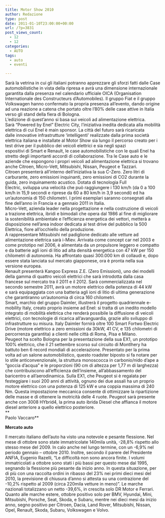 ```yaml
---
title: Motor Show 2010
author: Redazione
type: post
date: 2011-01-10T23:00:00+00:00
url: /?p=3831
post_views_count:
  - 12
  - 12
categories:
  - AUTO
tags:
  - auto
  - eventi

---
```

Sar&agrave; la vetrina in cui gli italiani potranno apprezzare gli sforzi fatti dalle Case automobilistiche in vista della ripresa e avr&agrave; una dimensione internazionale garantita dalla presenza nel&nbsp;calendario ufficiale OICA&nbsp;(Organisation Internationale des Constructeurs d&rsquo;Automobiles). Il gruppo Fiat e il gruppo Volkswagen hanno confermato la propria presenza all&#8217;evento, dando origine ad una reazione a catena che portato oltre l&#8217;80% delle case attive in Italia verso gli stand della fiera di Bologna.  
L&rsquo;edizione di quest&rsquo;anno si basa sui veicoli ad alimentazione elettrica. Sar&agrave;&nbsp;&ldquo;Powered by Enel&rdquo;&nbsp;Electric City,&nbsp;l&rsquo;iniziativa inedita dedicata alla mobilit&agrave; elettrica di cui&nbsp;Enel &egrave; main sponsor. La citt&agrave; del futuro sar&agrave; ricaricata dalle&nbsp;innovative infrastrutture &lsquo;intelligenti&rsquo;&nbsp;realizzate dalla prima societ&agrave; elettrica italiana e installate al&nbsp;Motor Show sia lungo il&nbsp;percorso creato per i test drive per il pubblico&nbsp;dei veicoli elettrici e&nbsp;sia negli spazi espositivi&nbsp;di&nbsp;Smart&nbsp;e&nbsp;Renault, le case automobilistiche con le quali Enel ha stretto degli importanti accordi di collaborazione. Tra le&nbsp;Case auto e le aziende che espongono i propri veicoli ad alimentazione elettrica si trovano anche&nbsp;Citroen, Micro-Vett, Mitsubishi, Nissan, Peugeot&nbsp;e Tazzari.  
Citroen&nbsp;presenter&agrave; all&rsquo;interno dell&rsquo;iniziativa la sua&nbsp;C-Zero. Zero litri di carburante, zero emissioni inquinanti, zero emissioni di CO2 durante la guida, zero inquinamento acustico. Dotata di tecnologia&nbsp;Full Electric,&nbsp;sviluppa una velocit&agrave; che pu&ograve; raggiungere i 130 km/h (da 0 a 100 km/h in 15,9 secondi e riprese da 60 a 80 km/h in 3,9 secondi) ed ha un&rsquo;autonomia di 150 chilometri.&nbsp;I primi esemplari saranno consegnati alla fine dell&rsquo;anno in Francia e a gennaio 2011 in Italia.  
Micro-Vett, azienda leader nella progettazione e nella costruzione di veicoli a trazione elettrica, ibridi e bimodali che opera dal 1986 al fine di migliorare la sostenibilit&agrave; ambientale e l&rsquo;efficienza energetica dei vettori, metter&agrave; a disposizione nell&rsquo;area indoor dedicata ai test drive del pubblico la 500 Elettrica, fiore all&rsquo;occhiello della produzione.  
A rappresentare&nbsp;Mitsubishi&nbsp;nel padiglione dedicato alle vetture ad alimentazione elettrica sar&agrave; i-Miev. Arrivata come concept car nel 2003 e come prototipo nel 2006, &egrave; alimentata da un propulsore leggero e compatto e da batterie agli ioni di litio ad alta densit&agrave; energetica con&nbsp;47 kW per 150 chilometri di autonomia. Ha affrontato&nbsp;quasi 300.000 km di collaudi&nbsp;e, dopo essere stata lanciata sul mercato giapponese, ora &egrave; pronta nella sua versione europea.  
Renault&nbsp;presenter&agrave;&nbsp;Kangoo Express Z.E. (Zero Emissioni),&nbsp;uno dei modelli della gamma di quattro veicoli elettrici che sar&agrave; introdotta dalla casa francese sul mercato tra il 2011 e il 2012. Sar&agrave; commercializzata nel secondo semestre 2011, avr&agrave; un&nbsp;motore elettrico della potenza di 44 kW e&nbsp;sar&agrave; equipaggiata con una batteria agli ioni di litio di ultima generazione che garantiranno&nbsp;un&rsquo;autonomia di circa 160 chilometri.  
Smart, marchio del gruppo&nbsp;Daimler, illustrer&agrave; il progetto quadriennale&nbsp;e-mobility Italy, creato proprio insieme ad Enel: si tratta di un inedito modello integrato di mobilit&agrave; elettrica che render&agrave; possibile la diffusione di veicoli elettrici, con tecnologie di ricarica all&#8217;avanguardia, grazie allo sviluppo di infrastrutture su misura. Italy Daimler fornir&agrave; oltre&nbsp;100 Smart Fortwo Electric Drive&nbsp;(motore elettrico a zero emissioni da 30kW, 41 CV, e 135 chilometri di percorrenza garantita) a clienti nelle citt&agrave; di Roma, Pisa e Milano.  
Peugeot ha scelto Bologna per la presentazione della sua EX1, un prototipo 100% elettrico, che il 21 settembre scorso sul circuito di Montlhery ha battuto ben 6 record mondiali di accelerazione. Presentato per la prima volta ad un salone automobilistico, questo roadster biposto si fa notare per lo stile anticonvenzionale, la struttura monoscocca in carbonio/nido d&rsquo;ape a &ldquo;goccia d&rsquo;acqua&rdquo; e le proporzioni (90 cm di altezza per 1,77 m di larghezza) che contribuiscono all&rsquo;efficienza dell&rsquo;insieme, all&rsquo;abbassamento del baricentro e all&rsquo;aerodinamica. Sulla EX1, che Peugeot si &egrave; regalata per festeggiare i suoi 200 anni di attivit&agrave;, ognuno dei due assali ha un proprio motore elettrico con una potenza di 125 kW e una coppia massima di 240 Nm. Questa impostazione meccanica consente di ottimizzare la ripartizione delle masse e di ottenere la motricit&agrave; delle 4 ruote. Peugeot sar&agrave; presente anche con 3008 HYbrid4, la prima auto ibrida Diesel che affianca il motore diesel anteriore a quello elettrico posteriore.  
**  
Paolo Vaccaro**

**Mercato auto**

Il mercato italiano dell&rsquo;auto ha visto una notevole e pesante flessione. Nel mese di ottobre sono state immatricolate 140mila unit&agrave;, -28,8% rispetto allo stesso mese del 2009. In calo anche nel lungo termine, con un -6,9% nel periodo gennaio &ndash; ottobre 2010. Inoltre, secondo il parere del Presidente ANFIA, Eugenio Razelli, &ldquo;Le difficolt&agrave; non sono ancora finite. I volumi immatricolati a ottobre sono stati i pi&ugrave; bassi per questo mese dal 1995, segnando la flessione pi&ugrave; pesante da inizio anno. In questa situazione, per di pi&ugrave; con una raccolta ordini in ribasso del 23% nei primi dieci mesi del 2010, la previsione di chiusura d&rsquo;anno si attesta su una contrazione del -10,2% rispetto al 2009 (circa 220mila vetture in meno)&rdquo;. Le marche nazionali totalizzano un netto -39,6%, in crescita solo DR Motor e Ferrari. Quanto alle marche estere, ottobre positivo solo per BMV, Hyundai, Mini, Mitsubishi, Porsche, Seat, Skoda, e Subaru, mentre nei dieci mesi da inizio anno, segno positivo per Citroen, Dacia, Land Rover, Mitsubishi, Nissan, Opel, Renault, Skoda, Subaru, Volkswagen e Volvo.